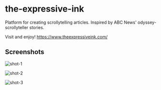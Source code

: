 # the-expressive-ink

Platform for creating scrollytelling articles. Inspired by ABC News' odyssey-scrollyteller stories.

Visit and enjoy! https://www.theexpressiveink.com/

## Screenshots

![shot-1](https://res.cloudinary.com/nvqacloud/image/upload/v1622900347/scrolly-01_nahwbw.png)

![shot-2](https://res.cloudinary.com/nvqacloud/image/upload/v1622900349/scrolly-02_xwlndq.png)

![shot-3](https://res.cloudinary.com/nvqacloud/image/upload/v1622900347/scrolly-03_j5un2b.png)
